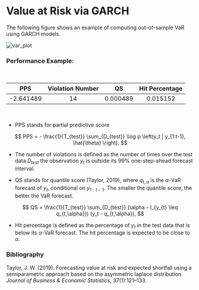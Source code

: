 # Value at Risk via GARCH

The following figure shows an example of computing out-of-sample VaR using GARCH models.

![var_plot](gph/var.png)


### Performance Example:

<br>

| PPS | Violation Number | QS | Hit Percentage | 
| :-: | :-: | :-: | :-: |
| -2.641489 | 14 | 0.000489 | 0.015152 |

<br>

* PPS stands for partial predictive score

$$
PPS = - \frac{1}{T_{test}} \sum_{D_{test}} \log p \left(y_t | y_{1:t-1}, \hat{\theta} \right).
$$

* The number of violations is defined as the number of times over the test data $D_{test}$ the observation $y_t$ is outside its 99\% one-step-ahead forecast interval.

* QS stands for quantile score (Taylor, 2019), where $q_{t,\alpha}$ is the $\alpha$-VaR forecast of $y_t$, conditional on $y_{1:t-1}$. The smaller the quantile score, the better the VaR forecast.

$$
QS = \frac{1}{T_{test}} \sum_{D_{test}} (\alpha - I_{y_{t} \leq q_{t,\alpha}}) (y_t - q_{t,\alpha}),
$$

* Hit percentage is defined as the percentage of $y_t$ in the test data that is below its $\alpha$-VaR forecast. The hit percentage is expected to be close to $\alpha$.


### Bibliography

Taylor, J. W. (2019). Forecasting value at risk and expected shortfall using a semiparametric approach based on the asymmetric laplace distribution. _Journal of Business & Economic Statistics_, 37(1):121–133.



